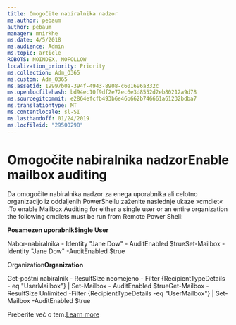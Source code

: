 ```yaml
---
title: Omogočite nabiralnika nadzor
ms.author: pebaum
author: pebaum
manager: mnirkhe
ms.date: 4/5/2018
ms.audience: Admin
ms.topic: article
ROBOTS: NOINDEX, NOFOLLOW
localization_priority: Priority
ms.collection: Adm_O365
ms.custom: Adm_O365
ms.assetid: 19997b0a-394f-4943-8908-c601696a332c
ms.openlocfilehash: bd94ec10f9df2e72ec6e3d8552d2eb80212a9d78
ms.sourcegitcommit: e2864efcfb493b6e46b662b746661a61232bdba7
ms.translationtype: MT
ms.contentlocale: sl-SI
ms.lasthandoff: 01/24/2019
ms.locfileid: "29500298"
---
```

# <a name="enable-mailbox-auditing"></a><span data-ttu-id="83ccb-102">Omogočite nabiralnika nadzor</span><span class="sxs-lookup"><span data-stu-id="83ccb-102">Enable mailbox auditing</span></span>

<span data-ttu-id="83ccb-103">Da omogočite nabiralnika nadzor za enega uporabnika ali celotno organizacijo iz oddaljenih PowerShellu zaženite naslednje ukaze »cmdlet« :</span><span class="sxs-lookup"><span data-stu-id="83ccb-103">To enable Mailbox Auditing for either a single user or an entire organization the following cmdlets must be run from Remote Power Shell:</span></span>
  
 <span data-ttu-id="83ccb-104">**Posamezen uporabnik**</span><span class="sxs-lookup"><span data-stu-id="83ccb-104">**Single User**</span></span>
  
<span data-ttu-id="83ccb-105">Nabor-nabiralnika - Identity "Jane Dow" - AuditEnabled $true</span><span class="sxs-lookup"><span data-stu-id="83ccb-105">Set-Mailbox -Identity "Jane Dow" -AuditEnabled $true</span></span>
  
 <span data-ttu-id="83ccb-106">Organization</span><span class="sxs-lookup"><span data-stu-id="83ccb-106">**Organization**</span></span>
  
<span data-ttu-id="83ccb-107">Get-poštni nabiralnik - ResultSize neomejeno - Filter {RecipientTypeDetails - eq "UserMailbox"} | Set-Mailbox - AuditEnabled $true</span><span class="sxs-lookup"><span data-stu-id="83ccb-107">Get-Mailbox -ResultSize Unlimited -Filter {RecipientTypeDetails -eq "UserMailbox"} | Set-Mailbox -AuditEnabled $true</span></span>
  
<span data-ttu-id="83ccb-108">Preberite več o tem.</span><span class="sxs-lookup"><span data-stu-id="83ccb-108">[Learn more](https://support.office.com/article/aaca8987-5b62-458b-9882-c28476a66918)</span></span>
  

